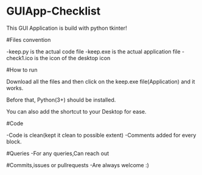 # GUIApp-Checklist
This GUI Application is build with python tkinter!

#Files convention

-keep.py is the actual code file
-keep.exe is the actual application file
-check1.ico is the icon of the desktop icon

#How to run

Download all the files and then click on the keep.exe file(Application) and it works.

Before that, Python(3+) should be installed.

You can also add the shortcut to your Desktop for ease.

#Code

-Code is clean(kept it clean to possible extent)
-Comments added for every block.

#Queries
-For any queries,Can reach out

#Commits,issues or pullrequests
-Are always welcome :)
